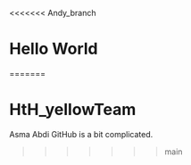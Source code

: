 <<<<<<< Andy_branch
# Hello World
=======
# HtH_yellowTeam
Asma Abdi 
GitHub is a bit complicated.
>>>>>>> main